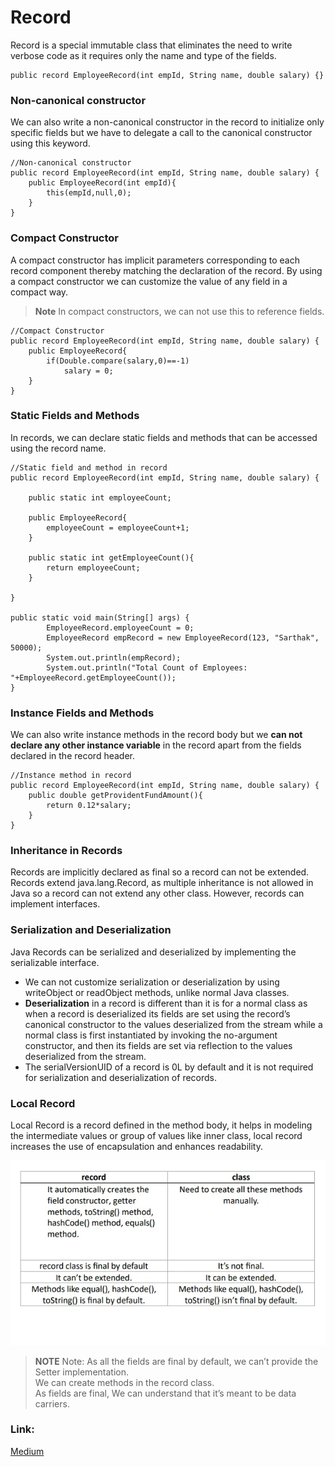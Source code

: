 # Record

Record is a special immutable class that eliminates the need to write verbose code as it requires only the name and type of the fields.

    public record EmployeeRecord(int empId, String name, double salary) {}

### Non-canonical constructor
We can also write a non-canonical constructor in the record to initialize only specific fields but we have to delegate a call to the canonical constructor using this keyword.

    //Non-canonical constructor
    public record EmployeeRecord(int empId, String name, double salary) {
        public EmployeeRecord(int empId){
            this(empId,null,0);
        }
    }


### Compact Constructor
A compact constructor has implicit parameters corresponding to each record component thereby matching the declaration of the record. By using a compact constructor we can customize the value of any field in a compact way.

> **Note**
> In compact constructors, we can not use this to reference fields.

    //Compact Constructor
    public record EmployeeRecord(int empId, String name, double salary) {
        public EmployeeRecord{
            if(Double.compare(salary,0)==-1)
                salary = 0;
        }
    }

### Static Fields and Methods
In records, we can declare static fields and methods that can be accessed using the record name.

    //Static field and method in record
    public record EmployeeRecord(int empId, String name, double salary) {

        public static int employeeCount;

        public EmployeeRecord{
            employeeCount = employeeCount+1;
        }

        public static int getEmployeeCount(){
            return employeeCount;
        }
        
    }

    public static void main(String[] args) {
            EmployeeRecord.employeeCount = 0;
            EmployeeRecord empRecord = new EmployeeRecord(123, "Sarthak", 50000);
            System.out.println(empRecord);
            System.out.println("Total Count of Employees: "+EmployeeRecord.getEmployeeCount());
    }

### Instance Fields and Methods
We can also write instance methods in the record body but we **can not declare any other instance variable** in the record apart from the fields declared in the record header.
~~~
//Instance method in record
public record EmployeeRecord(int empId, String name, double salary) {
    public double getProvidentFundAmount(){
        return 0.12*salary;
    }
}
~~~

### Inheritance in Records
Records are implicitly declared as final so a record can not be extended.
Records extend java.lang.Record, as multiple inheritance is not allowed in Java so a record can not extend any other class.
However, records can implement interfaces.

### Serialization and Deserialization
Java Records can be serialized and deserialized by implementing the serializable interface.
- We can not customize serialization or deserialization by using writeObject or readObject methods, unlike normal Java classes.
- **Deserialization** in a record is different than it is for a normal class as when a record is deserialized its fields are set using the record’s canonical constructor to the values deserialized from the stream while a normal class is first instantiated by invoking the no-argument constructor, and then its fields are set via reflection to the values deserialized from the stream.
- The serialVersionUID of a record is 0L by default and it is not required for serialization and deserialization of records.

### Local Record
Local Record is a record defined in the method body, it helps in modeling the intermediate values or group of values like inner class, local record increases the use of encapsulation and enhances readability.





![Record vs Class](../images/record.webp)

> **NOTE**
> Note: As all the fields are final by default, we can’t provide the Setter implementation.<br>
We can create methods in the record class.<br>
As fields are final, We can understand that it’s meant to be data carriers.



### Link:
[Medium](https://medium.com/@sarthaktyagiii/java-record-in-depth-guide-22a760fba83a)
